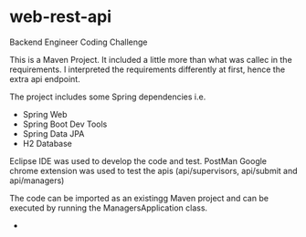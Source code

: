 # web-rest-api

Backend Engineer Coding Challenge

This is a Maven Project. It included a little more than what was callec in the requirements. 
I interpreted the requirements differently at first, hence the extra api endpoint.

The project includes some Spring dependencies i.e.
- Spring Web
- Spring Boot Dev Tools
- Spring Data JPA
- H2 Database

Eclipse IDE was used to develop the code and test. PostMan Google chrome extension was used to test the apis (api/supervisors, api/submit and api/managers)

The code can be imported as an existingg Maven project and can be executed by running the ManagersApplication class.


- 


